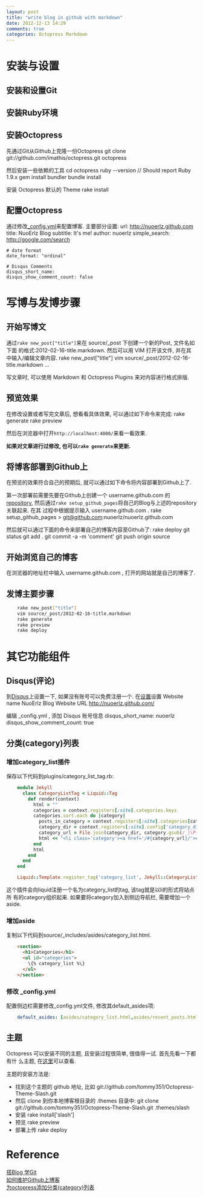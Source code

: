 ```yaml
---
layout: post
title: "write blog in github with markdown"
date: 2012-12-13 14:29
comments: true
categories: Octopress Markdown
---
```


# 安装与设置


## 安装和设置Git


## 安装Ruby环境

## 安装Octopress

先通过Git从Github上克隆一份Octopress
    git clone git://github.com/imathis/octopress.git octopress
<!--more-->

然后安装一些依赖的工具
    cd octopress
    ruby --version // Should report Ruby 1.9.x
    gem install bundler
    bundle install

安装 Octopress 默认的 Theme
    rake install

## 配置Octopress

通过修改[_config.yml][o1]来配置博客. 主要部分设置:
    url: http://nuoerlz.github.com
    title: NuoErlz Blog
    subtitle: It's me!
    author: nuoerlz
    simple_search: http://google.com/search

    # date format
    date_format: "ordinal"

    # Disqus Comments
    disqus_short_name:
    disqus_show_comment_count: false

[o1]: https://github.com/nuoerlz/nuoerlz.github.com/blob/source/_config.yml


# 写博与发博步骤

## 开始写博文

通过`rake new_post["title"]`来在 source/_post 下创建一个新的Post, 文件名如下面
的格式:2012-02-16-title.markdown.
然后可以用 VIM 打开该文件, 并在其中输入/编辑文章内容.
    rake new_post["title"]
    vim source/_post/2012-02-16-title.markdown
...

写文章时, 可以使用 Markdown 和 Octopress Plugins 来对内容进行格式排版.


## 预览效果

在修改设置或者写完文章后, 想看看具体效果, 可以通过如下命令来完成:
    rake generate
    rake preview

然后在浏览器中打开`http://localhost:4000/`来看一看效果.

**如果对文章进行过修改, 也可以`rake generate`来更新.**


## 将博客部署到Github上

在预览的效果符合自己的预期后, 就可以通过如下命令将内容部署到Github上了.

第一次部署前需要先要在Github上创建一个 username.github.com 的[repository][g1],
然后通过`rake setup_github_pages`将自己的Blog与上述的repository关联起来. 在其
过程中根据提示输入 username.github.com .
    rake setup_github_pages
    > git@github.com:nuoerlz/nuoerlz.github.com

然后就可以通过下面的命令来部署自己的博客内容至Github了:
    rake deploy
    git status
    git add .
    git commit -a -m 'comment'
    git push origin source

[g1]: https://github.com/new


## 开始浏览自己的博客

在浏览器的地址栏中输入 username.github.com , 打开的网站就是自己的博客了.


## 发博主要步骤
```sh
    rake new_post["title"]
    vim source/_post/2012-02-16-title.markdown
    rake generate
    rake preview
    rake deploy
```


# 其它功能组件

## Disqus(评论)

到[Disqus][d1]上设置一下, 如果没有账号可以免费注册一个. 在[设置][d2]设置
    Website name        NuoErlz Blog
    Website URL         http://nuoerlz.github.com/

编辑 _config.yml , 添加 Disqus 账号信息
    disqus_short_name: nuoerlz
    disqus_show_comment_count: true

[d1]: http://disqus.com
[d2]: http://nuoerlz.disqus.com/admin/settings/?p=general


## 分类(category)列表

### 增加category_list插件

保存以下代码到plugins/category_list_tag.rb:
```ruby
    module Jekyll
      class CategoryListTag < Liquid::Tag
        def render(context)
          html = ""
          categories = context.registers[:site].categories.keys
          categories.sort.each do |category|
            posts_in_category = context.registers[:site].categories[category].size
            category_dir = context.registers[:site].config['category_dir']
            category_url = File.join(category_dir, category.gsub(/_|\P{Word}/, '-').gsub(/-{2,}/, '-').downcase)
            html << "<li class='category'><a href='/#{category_url}/'>#{category} (#{posts_in_category})</a></li>\n"
          end
          html
        end
      end
    end

    Liquid::Template.register_tag('category_list', Jekyll::CategoryListTag)
```

这个插件会向liquid注册一个名为category_list的tag, 该tag就是以li的形式将站点所
有的category组织起来. 如果要将category加入到侧边导航栏, 需要增加一个aside.

### 增加aside

复制以下代码到source/_includes/asides/category_list.html.
```html
    <section>
      <h1>Categories</h1>
      <ul id="categories">
        \{% category_list %\}
      </ul>
    </section>
```

### 修改 _config.yml

配置侧边栏需要修改_config.yml文件, 修改其default_asides项:
```yml
    default_asides: [asides/category_list.html,asides/recent_posts.html, asides/github.html, asides/twitter.html, asides/delicious.html, asides/pinboard.html, asides/googleplus.html]
```


## 主题

Octopress 可以安装不同的主题, 且安装过程很简单, 很值得一试. 首先先看一下都有什
么主题, 在[这里][tt1]可以查看.

主题的安装方法是:

* 找到这个主题的 github 地址, 比如 git://github.com/tommy351/Octopress-Theme-Slash.git
* 然后 clone 到你本地博客根目录的 .themes 目录中:
	git clone git://github.com/tommy351/Octopress-Theme-Slash.git .themes/slash
* 安装
	rake install['slash']
* 预览
	rake preview
* 部署上传
	rake deploy

[tt1]: https://github.com/imathis/octopress/wiki/3rd-Party-Octopress-Themes


# Reference

[搭Blog 学Git][r1]  
[如何维护Github上博客][r2]  
[为octopress添加分类(category)列表][r3]  

[r1]: http://shanewfx.github.com/blog/2012/02/16/bulid-blog-by-octopress/
[r2]: http://shanewfx.github.com/blog/2012/02/16/clone-blog-from-github/
[r3]: http://codemacro.com/2012/07/18/add-category-list-to-octopress/
